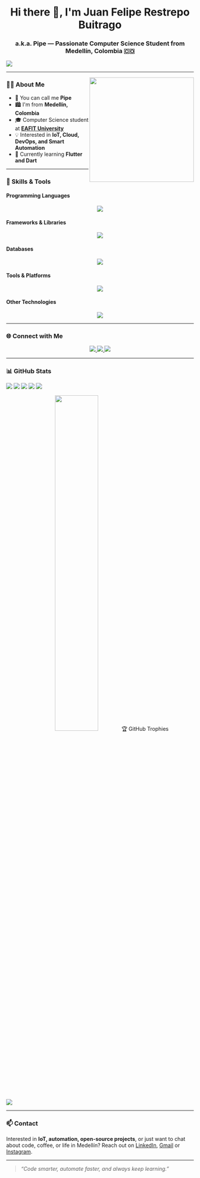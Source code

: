 <h1 align="center">Hi there 👋, I'm Juan Felipe Restrepo Buitrago</h1>
<h3 align="center">a.k.a. Pipe — Passionate Computer Science Student from Medellín, Colombia 🇨🇴</h3>

[![](https://visitcount.itsvg.in/api?id=JuanFelipeRestrepoBuitrago&label=Profile%20Views&color=0&icon=5&pretty=true)](https://visitcount.itsvg.in)

---

<img align="right" src="https://user-images.githubusercontent.com/74038190/213887908-5c6d8efb-5f2d-4dd3-92b4-0a66b4a2ce31.gif" width="280" />

### 👨‍💻 About Me

- 💬 You can call me **Pipe**
- 🏙️ I'm from **Medellín, Colombia**
- 🎓 Computer Science student at [**EAFIT University**](https://www.eafit.edu.co/)
- 💡 Interested in **IoT, Cloud, DevOps, and Smart Automation**
- 🌱 Currently learning **Flutter and Dart**

---

### 🧰 Skills & Tools
#### Programming Languages
<p align="center">
  <img src="https://skillicons.dev/icons?i=cpp,java,python,r,js,ts,html,css,dart,md" />
</p>

#### Frameworks & Libraries
<p align="center">
  <img src="https://skillicons.dev/icons?i=spring,fastapi,nextjs,flutter,nodejs,react,bootstrap,django" />
</p>

#### Databases
<p align="center">
  <img src="https://skillicons.dev/icons?i=mongodb,mysql,postgresql,sqlite" />
</p>

#### Tools & Platforms
<p align="center">
  <img src="https://skillicons.dev/icons?i=git,github,notion,linux,ubuntu,docker,nginx,vscode,aws,raspberrypi" />
</p>

#### Other Technologies
<p align="center">
  <img src="https://skillicons.dev/icons?i=selenium,regex" />
</p>

---

### 🌐 Connect with Me

<p align="center">
  <a href="https://www.linkedin.com/in/juan-felipe-restrepo-buitrago-915618246" target="_blank">
    <img src="https://img.shields.io/badge/LinkedIn-%230077B5.svg?&style=for-the-badge&logo=linkedin&logoColor=white" />
  </a>
  <a href="https://www.instagram.com/pipe_restrepo903/" target="_blank">
    <img src="https://img.shields.io/badge/Instagram-%23E4405F.svg?&style=for-the-badge&logo=instagram&logoColor=white" />
  </a>
  <a href="https://www.facebook.com/profile.php?id=100075909260924" target="_blank">
    <img src="https://img.shields.io/badge/Facebook-%231877F2.svg?&style=for-the-badge&logo=facebook&logoColor=white" />
  </a>
</p>

---

### 📊 GitHub Stats

![](https://github-readme-stats.vercel.app/api?username=JuanFelipeRestrepoBuitrago&theme=tokyonight&include_all_commits=true&count_private=true)
![](https://github-readme-streak-stats.herokuapp.com/?user=JuanFelipeRestrepoBuitrago&theme=tokyonight)
![](http://github-profile-summary-cards.vercel.app/api/cards/stats?username=JuanFelipeRestrepoBuitrago&theme=tokyonight)
![](http://github-profile-summary-cards.vercel.app/api/cards/repos-per-language?username=JuanFelipeRestrepoBuitrago&theme=tokyonight)
![](https://github-readme-stats.vercel.app/api/top-langs/?username=JuanFelipeRestrepoBuitrago&theme=tokyonight&langs_count=8&include_all_commits=true&count_private=true&layout=compact)

<p align="center">
  <img src="https://github-readme-stats.vercel.app/api/wakatime?username=PipeRtpo04&theme=tokyonight&layout=compact" width="48%>
</p>

---

## 🏆 GitHub Trophies
![](https://github-profile-trophy.vercel.app/?username=JuanFelipeRestrepoBuitrago&theme=radical&no-frame=true&no-bg=true&margin-w=4)

---

### 📫 Contact

Interested in **IoT, automation, open-source projects**, or just want to chat about code, coffee, or life in Medellín? Reach out on [LinkedIn](https://www.linkedin.com/in/juan-felipe-restrepo-buitrago-915618246), [Gmail](mailto:jfeliperestrepob@gmail.com) or [Instagram](https://www.instagram.com/pipe_restrepo903/).

---

> *“Code smarter, automate faster, and always keep learning.”*
